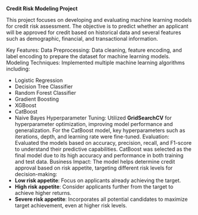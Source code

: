 **Credit Risk Modeling Project**

This project focuses on developing and evaluating machine learning models for credit risk assessment. The objective is to predict whether an applicant will be approved for credit based on historical data and several features such as demographic, financial, and transactional information.

Key Features:
Data Preprocessing: Data cleaning, feature encoding, and label encoding to prepare the dataset for machine learning models.
Modeling Techniques: Implemented multiple machine learning algorithms including:
  - Logistic Regression
  - Decision Tree Classifier
  - Random Forest Classifier
  - Gradient Boosting
  - XGBoost
  - CatBoost
  - Naive Bayes
Hyperparameter Tuning: Utilized **GridSearchCV** for hyperparameter optimization, improving model performance and generalization. For the CatBoost model, key hyperparameters such as iterations, depth, and learning rate were fine-tuned.
Evaluation: Evaluated the models based on accuracy, precision, recall, and F1-score to understand their predictive capabilities. CatBoost was selected as the final model due to its high accuracy and performance in both training and test data.
Business Impact: The model helps determine credit approval based on risk appetite, targeting different risk levels for decision-making:
  - **Low risk appetite**: Focus on applicants already achieving the target.
  - **High risk appetite**: Consider applicants further from the target to achieve higher returns.
  - **Severe risk appetite**: Incorporates all potential candidates to maximize target achievement, even at higher risk levels.
